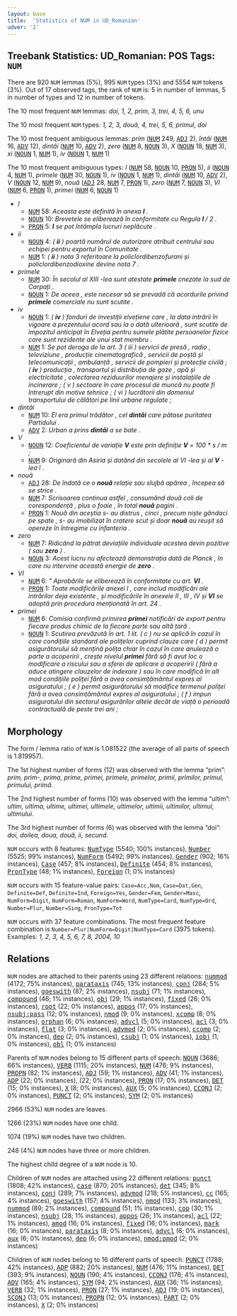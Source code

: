 ```yaml
---
layout: base
title:  'Statistics of NUM in UD_Romanian'
udver: '2'
---
```


## Treebank Statistics: UD_Romanian: POS Tags: `NUM`

There are 920 `NUM` lemmas (5%), 995 `NUM` types (3%) and 5554 `NUM` tokens (3%).
Out of 17 observed tags, the rank of `NUM` is: 5 in number of lemmas, 5 in number of types and 12 in number of tokens.

The 10 most frequent `NUM` lemmas: <em>doi, 1, 2, prim, 3, trei, 4, 5, 6, unu</em>

The 10 most frequent `NUM` types:  <em>1, 2, 3, două, 4, trei, 5, 6, primul, doi</em>

The 10 most frequent ambiguous lemmas: <em>prim</em> (<tt><a href="ro-pos-NUM.html">NUM</a></tt> 249, <tt><a href="ro-pos-ADJ.html">ADJ</a></tt> 2), <em>întâi</em> (<tt><a href="ro-pos-NUM.html">NUM</a></tt> 16, <tt><a href="ro-pos-ADV.html">ADV</a></tt> 12), <em>dintâi</em> (<tt><a href="ro-pos-NUM.html">NUM</a></tt> 10, <tt><a href="ro-pos-ADV.html">ADV</a></tt> 2), <em>zero</em> (<tt><a href="ro-pos-NUM.html">NUM</a></tt> 8, <tt><a href="ro-pos-NOUN.html">NOUN</a></tt> 3), <em>X</em> (<tt><a href="ro-pos-NOUN.html">NOUN</a></tt> 18, <tt><a href="ro-pos-NUM.html">NUM</a></tt> 3), <em>xi</em> (<tt><a href="ro-pos-NOUN.html">NOUN</a></tt> 1, <tt><a href="ro-pos-NUM.html">NUM</a></tt> 1), <em>iv</em> (<tt><a href="ro-pos-NOUN.html">NOUN</a></tt> 1, <tt><a href="ro-pos-NUM.html">NUM</a></tt> 1)

The 10 most frequent ambiguous types:  <em>I</em> (<tt><a href="ro-pos-NUM.html">NUM</a></tt> 58, <tt><a href="ro-pos-NOUN.html">NOUN</a></tt> 10, <tt><a href="ro-pos-PRON.html">PRON</a></tt> 5), <em>ii</em> (<tt><a href="ro-pos-NOUN.html">NOUN</a></tt> 4, <tt><a href="ro-pos-NUM.html">NUM</a></tt> 1), <em>primele</em> (<tt><a href="ro-pos-NUM.html">NUM</a></tt> 30, <tt><a href="ro-pos-NOUN.html">NOUN</a></tt> 1), <em>iv</em> (<tt><a href="ro-pos-NOUN.html">NOUN</a></tt> 1, <tt><a href="ro-pos-NUM.html">NUM</a></tt> 1), <em>dintâi</em> (<tt><a href="ro-pos-NUM.html">NUM</a></tt> 10, <tt><a href="ro-pos-ADV.html">ADV</a></tt> 2), <em>V</em> (<tt><a href="ro-pos-NOUN.html">NOUN</a></tt> 12, <tt><a href="ro-pos-NUM.html">NUM</a></tt> 9), <em>nouă</em> (<tt><a href="ro-pos-ADJ.html">ADJ</a></tt> 28, <tt><a href="ro-pos-NUM.html">NUM</a></tt> 7, <tt><a href="ro-pos-PRON.html">PRON</a></tt> 1), <em>zero</em> (<tt><a href="ro-pos-NUM.html">NUM</a></tt> 7, <tt><a href="ro-pos-NOUN.html">NOUN</a></tt> 3), <em>VI</em> (<tt><a href="ro-pos-NUM.html">NUM</a></tt> 6, <tt><a href="ro-pos-PRON.html">PRON</a></tt> 1), <em>primei</em> (<tt><a href="ro-pos-NUM.html">NUM</a></tt> 6, <tt><a href="ro-pos-NOUN.html">NOUN</a></tt> 1)


* <em>I</em>
  * <tt><a href="ro-pos-NUM.html">NUM</a></tt> 58: <em>Aceasta este definită în anexa <b>I</b> .</em>
  * <tt><a href="ro-pos-NOUN.html">NOUN</a></tt> 10: <em>Brevetele se eliberează în conformitate cu Regula <b>I</b> / 2 .</em>
  * <tt><a href="ro-pos-PRON.html">PRON</a></tt> 5: <em><b>I</b> se pot întâmpla lucruri neplăcute .</em>
* <em>ii</em>
  * <tt><a href="ro-pos-NOUN.html">NOUN</a></tt> 4: <em>( <b>ii</b> ) poartă numărul de autorizare atribuit centrului sau echipei pentru exportul în Comunitate .</em>
  * <tt><a href="ro-pos-NUM.html">NUM</a></tt> 1: <em>( <b>ii</b> ) nota 3 referitoare la policlordibenzofurani și policlordibenzodioxine devine nota 7 .</em>
* <em>primele</em>
  * <tt><a href="ro-pos-NUM.html">NUM</a></tt> 30: <em>În secolul al XIII -lea sunt atestate <b>primele</b> cnezate la sud de Carpați .</em>
  * <tt><a href="ro-pos-NOUN.html">NOUN</a></tt> 1: <em>De aceea , este necesar să se prevadă că acordurile privind <b>primele</b> comerciale nu sunt scutite .</em>
* <em>iv</em>
  * <tt><a href="ro-pos-NOUN.html">NOUN</a></tt> 1: <em>( <b>iv</b> ) fonduri de investiții elvețiene care , la data intrării în vigoare a prezentului acord sau la o dată ulterioară , sunt scutite de impozitul anticipat în Elveția pentru sumele plătite persoanelor fizice care sunt rezidente ale unui stat membru .</em>
  * <tt><a href="ro-pos-NUM.html">NUM</a></tt> 1: <em>Se pot deroga de la art. 3 ( iii ) servicii de presă , radio , televiziune , producție cinematografică , servicii de poștă și telecomunicații , ambulanță , servicii de pompieri și protecție civilă ; ( <b>iv</b> ) producția , transportul și distribuția de gaze , apă și electricitate , colectarea reziduurilor menajere și instalațiile de incinerare ; ( v ) sectoare în care procesul de muncă nu poate fi întrerupt din motive tehnice ; ( vi ) lucrătorii din domeniul transportului de călători pe linii urbane regulate ;</em>
* <em>dintâi</em>
  * <tt><a href="ro-pos-NUM.html">NUM</a></tt> 10: <em>El era primul trădător , cel <b>dintâi</b> care pătase puritatea Partidului .</em>
  * <tt><a href="ro-pos-ADV.html">ADV</a></tt> 2: <em>Urban a prins <b>dintâi</b> a se bate .</em>
* <em>V</em>
  * <tt><a href="ro-pos-NOUN.html">NOUN</a></tt> 12: <em>Coeficientul de variație <b>V</b> este prin definiție <b>V</b> = 100 * s / m ;</em>
  * <tt><a href="ro-pos-NUM.html">NUM</a></tt> 9: <em>Originară din Asiria și datând din secolele al VI -lea și al <b>V</b> -lea î .</em>
* <em>nouă</em>
  * <tt><a href="ro-pos-ADJ.html">ADJ</a></tt> 28: <em>De îndată ce o <b>nouă</b> relație sau slujbă apărea , începea să se strice .</em>
  * <tt><a href="ro-pos-NUM.html">NUM</a></tt> 7: <em>Scrisoarea continua astfel , consumând două coli de corespondență , plus o foaie , în total <b>nouă</b> pagini .</em>
  * <tt><a href="ro-pos-PRON.html">PRON</a></tt> 1: <em>Nouă din aceștia s- au distrus , cinci , precum niște gândaci pe spate , s- au imobilizat în cratere scut și doar <b>nouă</b> au reușit să opereze în întregime cu infanteria .</em>
* <em>zero</em>
  * <tt><a href="ro-pos-NUM.html">NUM</a></tt> 7: <em>Ridicând la pătrat deviațiile individuale acestea devin pozitive ( sau <b>zero</b> ) .</em>
  * <tt><a href="ro-pos-NOUN.html">NOUN</a></tt> 3: <em>Acest lucru nu afectează demonstrația dată de Planck , în care nu intervine această energie de <b>zero</b> .</em>
* <em>VI</em>
  * <tt><a href="ro-pos-NUM.html">NUM</a></tt> 6: <em>" Aprobările se eliberează în conformitate cu art. <b>VI</b> .</em>
  * <tt><a href="ro-pos-PRON.html">PRON</a></tt> 1: <em>Toate modificările anexei I , care includ modificări ale intrărilor deja existente , și modificările în anexele II , III , IV și <b>VI</b> se adoptă prin procedura menționată în art. 24 .</em>
* <em>primei</em>
  * <tt><a href="ro-pos-NUM.html">NUM</a></tt> 6: <em>Comisia confirmă primirea <b>primei</b> notificări de export pentru fiecare produs chimic de la fiecare parte sau altă țară .</em>
  * <tt><a href="ro-pos-NOUN.html">NOUN</a></tt> 1: <em>Scutirea prevăzută în art. 1 lit. ( c ) nu se aplică în cazul în care condițiile standard ale polițelor cuprind clauze care ( d ) permit asigurătorului să mențină polița chiar în cazul în care anulează o parte a acoperirii , crește nivelul <b>primei</b> fără să fi avut loc o modificare a riscului sau a sferei de aplicare a acoperirii ( fără a aduce atingere clauzelor de indexare ) sau în care modifică în alt mod condițiile poliței fără a avea consimțământul expres al asiguratului ; ( e ) permit asigurătorului să modifice termenul poliței fără a avea consimțământul expres al asiguratului ; ( f ) impun asiguratului din sectorul asigurărilor altele decât de viață o perioadă contractuală de peste trei ani ;</em>

## Morphology

The form / lemma ratio of `NUM` is 1.081522 (the average of all parts of speech is 1.819957).

The 1st highest number of forms (12) was observed with the lemma “prim”: <em>prim, prim-, prima, prime, primei, primele, primelor, primii, primilor, primul, primului, primă</em>.

The 2nd highest number of forms (10) was observed with the lemma “ultim”: <em>ultim, ultima, ultime, ultimei, ultimele, ultimelor, ultimii, ultimilor, ultimul, ultimului</em>.

The 3rd highest number of forms (6) was observed with the lemma “doi”: <em>doi, doilea, doua, două, ii, secund</em>.

`NUM` occurs with 8 features: <tt><a href="ro-feat-NumType.html">NumType</a></tt> (5540; 100% instances), <tt><a href="ro-feat-Number.html">Number</a></tt> (5525; 99% instances), <tt><a href="ro-feat-NumForm.html">NumForm</a></tt> (5492; 99% instances), <tt><a href="ro-feat-Gender.html">Gender</a></tt> (902; 16% instances), <tt><a href="ro-feat-Case.html">Case</a></tt> (457; 8% instances), <tt><a href="ro-feat-Definite.html">Definite</a></tt> (454; 8% instances), <tt><a href="ro-feat-PronType.html">PronType</a></tt> (48; 1% instances), <tt><a href="ro-feat-Foreign.html">Foreign</a></tt> (1; 0% instances)

`NUM` occurs with 15 feature-value pairs: `Case=Acc,Nom`, `Case=Dat,Gen`, `Definite=Def`, `Definite=Ind`, `Foreign=Yes`, `Gender=Fem`, `Gender=Masc`, `NumForm=Digit`, `NumForm=Roman`, `NumForm=Word`, `NumType=Card`, `NumType=Ord`, `Number=Plur`, `Number=Sing`, `PronType=Tot`

`NUM` occurs with 37 feature combinations.
The most frequent feature combination is `Number=Plur|NumForm=Digit|NumType=Card` (3975 tokens).
Examples: <em>1, 2, 3, 4, 5, 6, 7, 8, 2004, 10</em>


## Relations

`NUM` nodes are attached to their parents using 23 different relations: <tt><a href="ro-dep-nummod.html">nummod</a></tt> (4172; 75% instances), <tt><a href="ro-dep-parataxis.html">parataxis</a></tt> (745; 13% instances), <tt><a href="ro-dep-conj.html">conj</a></tt> (284; 5% instances), <tt><a href="ro-dep-goeswith.html">goeswith</a></tt> (87; 2% instances), <tt><a href="ro-dep-nsubj.html">nsubj</a></tt> (71; 1% instances), <tt><a href="ro-dep-compound.html">compound</a></tt> (46; 1% instances), <tt><a href="ro-dep-obj.html">obj</a></tt> (29; 1% instances), <tt><a href="ro-dep-fixed.html">fixed</a></tt> (26; 0% instances), <tt><a href="ro-dep-root.html">root</a></tt> (22; 0% instances), <tt><a href="ro-dep-appos.html">appos</a></tt> (17; 0% instances), <tt><a href="ro-dep-nsubj-pass.html">nsubj:pass</a></tt> (12; 0% instances), <tt><a href="ro-dep-nmod.html">nmod</a></tt> (9; 0% instances), <tt><a href="ro-dep-xcomp.html">xcomp</a></tt> (8; 0% instances), <tt><a href="ro-dep-orphan.html">orphan</a></tt> (6; 0% instances), <tt><a href="ro-dep-advcl.html">advcl</a></tt> (5; 0% instances), <tt><a href="ro-dep-acl.html">acl</a></tt> (3; 0% instances), <tt><a href="ro-dep-flat.html">flat</a></tt> (3; 0% instances), <tt><a href="ro-dep-advmod.html">advmod</a></tt> (2; 0% instances), <tt><a href="ro-dep-ccomp.html">ccomp</a></tt> (2; 0% instances), <tt><a href="ro-dep-dep.html">dep</a></tt> (2; 0% instances), <tt><a href="ro-dep-csubj.html">csubj</a></tt> (1; 0% instances), <tt><a href="ro-dep-iobj.html">iobj</a></tt> (1; 0% instances), <tt><a href="ro-dep-obl.html">obl</a></tt> (1; 0% instances)

Parents of `NUM` nodes belong to 15 different parts of speech: <tt><a href="ro-pos-NOUN.html">NOUN</a></tt> (3686; 66% instances), <tt><a href="ro-pos-VERB.html">VERB</a></tt> (1115; 20% instances), <tt><a href="ro-pos-NUM.html">NUM</a></tt> (476; 9% instances), <tt><a href="ro-pos-PROPN.html">PROPN</a></tt> (82; 1% instances), <tt><a href="ro-pos-ADJ.html">ADJ</a></tt> (59; 1% instances), <tt><a href="ro-pos-ADV.html">ADV</a></tt> (41; 1% instances), <tt><a href="ro-pos-ADP.html">ADP</a></tt> (22; 0% instances),  (22; 0% instances), <tt><a href="ro-pos-PRON.html">PRON</a></tt> (17; 0% instances), <tt><a href="ro-pos-DET.html">DET</a></tt> (15; 0% instances), <tt><a href="ro-pos-X.html">X</a></tt> (8; 0% instances), <tt><a href="ro-pos-AUX.html">AUX</a></tt> (5; 0% instances), <tt><a href="ro-pos-CCONJ.html">CCONJ</a></tt> (2; 0% instances), <tt><a href="ro-pos-PUNCT.html">PUNCT</a></tt> (2; 0% instances), <tt><a href="ro-pos-SYM.html">SYM</a></tt> (2; 0% instances)

2966 (53%) `NUM` nodes are leaves.

1266 (23%) `NUM` nodes have one child.

1074 (19%) `NUM` nodes have two children.

248 (4%) `NUM` nodes have three or more children.

The highest child degree of a `NUM` node is 10.

Children of `NUM` nodes are attached using 22 different relations: <tt><a href="ro-dep-punct.html">punct</a></tt> (1808; 42% instances), <tt><a href="ro-dep-case.html">case</a></tt> (870; 20% instances), <tt><a href="ro-dep-det.html">det</a></tt> (345; 8% instances), <tt><a href="ro-dep-conj.html">conj</a></tt> (289; 7% instances), <tt><a href="ro-dep-advmod.html">advmod</a></tt> (218; 5% instances), <tt><a href="ro-dep-cc.html">cc</a></tt> (165; 4% instances), <tt><a href="ro-dep-goeswith.html">goeswith</a></tt> (157; 4% instances), <tt><a href="ro-dep-nmod.html">nmod</a></tt> (133; 3% instances), <tt><a href="ro-dep-nummod.html">nummod</a></tt> (89; 2% instances), <tt><a href="ro-dep-compound.html">compound</a></tt> (51; 1% instances), <tt><a href="ro-dep-cop.html">cop</a></tt> (30; 1% instances), <tt><a href="ro-dep-nsubj.html">nsubj</a></tt> (28; 1% instances), <tt><a href="ro-dep-appos.html">appos</a></tt> (26; 1% instances), <tt><a href="ro-dep-acl.html">acl</a></tt> (22; 1% instances), <tt><a href="ro-dep-amod.html">amod</a></tt> (16; 0% instances), <tt><a href="ro-dep-fixed.html">fixed</a></tt> (16; 0% instances), <tt><a href="ro-dep-mark.html">mark</a></tt> (16; 0% instances), <tt><a href="ro-dep-parataxis.html">parataxis</a></tt> (8; 0% instances), <tt><a href="ro-dep-advcl.html">advcl</a></tt> (6; 0% instances), <tt><a href="ro-dep-aux.html">aux</a></tt> (6; 0% instances), <tt><a href="ro-dep-dep.html">dep</a></tt> (6; 0% instances), <tt><a href="ro-dep-nmod-pmod.html">nmod:pmod</a></tt> (2; 0% instances)

Children of `NUM` nodes belong to 16 different parts of speech: <tt><a href="ro-pos-PUNCT.html">PUNCT</a></tt> (1788; 42% instances), <tt><a href="ro-pos-ADP.html">ADP</a></tt> (882; 20% instances), <tt><a href="ro-pos-NUM.html">NUM</a></tt> (476; 11% instances), <tt><a href="ro-pos-DET.html">DET</a></tt> (393; 9% instances), <tt><a href="ro-pos-NOUN.html">NOUN</a></tt> (190; 4% instances), <tt><a href="ro-pos-CCONJ.html">CCONJ</a></tt> (176; 4% instances), <tt><a href="ro-pos-ADV.html">ADV</a></tt> (165; 4% instances), <tt><a href="ro-pos-SYM.html">SYM</a></tt> (94; 2% instances), <tt><a href="ro-pos-AUX.html">AUX</a></tt> (36; 1% instances), <tt><a href="ro-pos-VERB.html">VERB</a></tt> (32; 1% instances), <tt><a href="ro-pos-PRON.html">PRON</a></tt> (27; 1% instances), <tt><a href="ro-pos-ADJ.html">ADJ</a></tt> (19; 0% instances), <tt><a href="ro-pos-SCONJ.html">SCONJ</a></tt> (13; 0% instances), <tt><a href="ro-pos-PROPN.html">PROPN</a></tt> (12; 0% instances), <tt><a href="ro-pos-PART.html">PART</a></tt> (2; 0% instances), <tt><a href="ro-pos-X.html">X</a></tt> (2; 0% instances)

